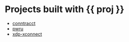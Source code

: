 # Projects built with {{ proj }}

- [conntracct](https://github.com/ti-mo/conntracct)
- [pwru](https://github.com/cilium/pwru)
- [xdp-xconnect](https://github.com/networkop/xdp-xconnect)

